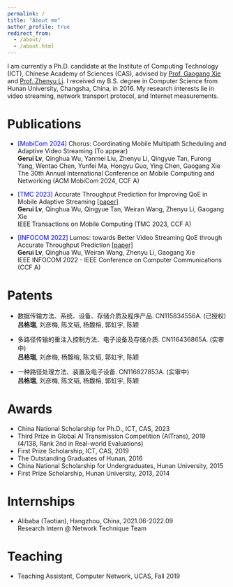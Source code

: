 ```yaml
---
permalink: /
title: "About me"
author_profile: true
redirect_from: 
  - /about/
  - /about.html
---
```




I am currently a Ph.D. candidate at the Institute of Computing Technology (ICT), Chinese Academy of Sciences (CAS), advised by [Prof. Gaogang Xie](https://people.ucas.ac.cn/~_xie?language=en) and [Prof. Zhenyu Li](https://zhenyulee.github.io/). I received my B.S. degree in Computer Science from Hunan University, Changsha, China, in 2016. My research interests lie in video streaming, network transport protocol, and Internet measurements.



# Publications

- <span style="color:blue">[MobiCom 2024]</span> Chorus: Coordinating Mobile Multipath Scheduling and Adaptive Video Streaming (To appear)  \
  **Gerui Lv**, Qinghua Wu, Yanmei Liu, Zhenyu Li, Qingyue Tan, Furong Yang, Wentao Chen, Yunfei Ma, Hongyu Guo, Ying Chen, Gaogang Xie  \
  The 30th Annual International Conference on Mobile Computing and Networking (ACM MobiCom 2024, CCF A)

- <span style="color:blue">[TMC 2023]</span> Accurate Throughput Prediction for Improving QoE in Mobile Adaptive Streaming [[paper]](https://ieeexplore.ieee.org/abstract/document/10246426)  \
  **Gerui Lv**, Qinghua Wu, Qingyue Tan, Weiran Wang, Zhenyu Li, Gaogang Xie  \
  IEEE Transactions on Mobile Computing (TMC 2023, CCF A)

- <span style="color:blue">[INFOCOM 2022]</span> Lumos: towards Better Video Streaming QoE through Accurate Throughput Prediction [[paper]](https://ieeexplore.ieee.org/abstract/document/9796948/)  \
  **Gerui Lv**, Qinghua Wu, Weiran Wang, Zhenyu Li, Gaogang Xie  \
  IEEE INFOCOM 2022 - IEEE Conference on Computer Communications (CCF A)



# Patents

- 数据传输方法、系统、设备、存储介质及程序产品. CN115834556A. (已授权)  \
  **吕格瑞**, 刘彦梅, 陈文韬, 杨馥榕, 郭虹宇, 陈颖

- 多路径传输的重注入控制方法、电子设备及存储介质. CN116436865A. (实审中)  \
  **吕格瑞**, 刘彦梅, 杨馥榕, 陈文韬, 郭虹宇, 陈颖

- 一种路径处理方法、装置及电子设备. CN116827853A. (实审中)  \
  **吕格瑞**, 刘彦梅, 陈文韬, 杨馥榕, 郭虹宇, 陈颖



# Awards

- China National Scholarship for Ph.D., ICT, CAS, 2023
- Third Prize in Global AI Transmission Competition (AITrans), 2019 (4/138, Rank 2nd in Real-world Evaluations)
- First Prize Scholarship, ICT, CAS, 2019
- The Outstanding Graduates of Hunan, 2016
- China National Scholarship for Undergraduates, Hunan University, 2015
- First Prize Scholarship, Hunan University, 2013, 2014



# Internships

- Alibaba (Taotian), Hangzhou, China, 2021.06-2022.09  \
  Research Intern @ Network Technique Team



# Teaching

- Teaching Assistant, Computer Network, UCAS, Fall 2019


